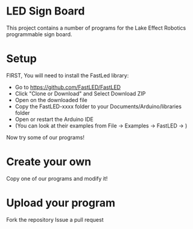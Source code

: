 LED Sign Board
==============

This project contains a number of programs for the Lake Effect Robotics programmable sign board.

Setup
=====

FIRST, You will need to install the FastLed library:
* Go to https://github.com/FastLED/FastLED
* Click "Clone or Download" and Select Download ZIP
* Open on the downloaded file
* Copy the FastLED-xxxx folder to your Documents/Arduino/libraries folder
* Open or restart the Arduino IDE
* (You can look at their examples from File -> Examples -> FastLED -> )

Now try some of our programs!

Create your own
===============

Copy one of our programs and modify it!

Upload your program
===================

Fork the repository
Issue a pull request
